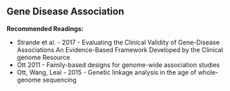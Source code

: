 ## Gene Disease Association


**Recommended Readings:**
- Strande et al. - 2017 - Evaluating the Clinical Validity of Gene-Disease Associations An Evidence-Based Framework Developed by the
Clinical genome Resource
- Ott 2011 - Family-based designs for genome-wide association studies
- Ott, Wang, Leal - 2015 - Genetic linkage analysis in the age of whole-genome sequencing



